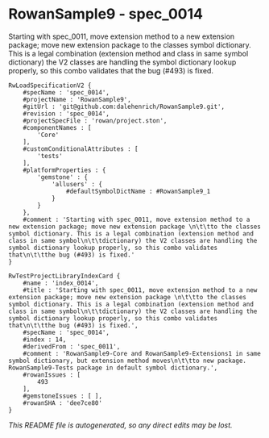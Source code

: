# RowanSample9 - spec_0014
Starting with spec_0011, move extension method to a new extension package; move new extension package 
		to the classes symbol dictionary. This is a legal combination (extension method and class in same symbol
		dictionary) the V2 classes are handling the symbol dictionary lookup properly, so this combo validates that
		the bug (#493) is fixed.
```
RwLoadSpecificationV2 {
	#specName : 'spec_0014',
	#projectName : 'RowanSample9',
	#gitUrl : 'git@github.com:dalehenrich/RowanSample9.git',
	#revision : 'spec_0014',
	#projectSpecFile : 'rowan/project.ston',
	#componentNames : [
		'Core'
	],
	#customConditionalAttributes : [
		'tests'
	],
	#platformProperties : {
		'gemstone' : {
			'allusers' : {
				#defaultSymbolDictName : #RowanSample9_1
			}
		}
	},
	#comment : 'Starting with spec_0011, move extension method to a new extension package; move new extension package \n\t\tto the classes symbol dictionary. This is a legal combination (extension method and class in same symbol\n\t\tdictionary) the V2 classes are handling the symbol dictionary lookup properly, so this combo validates that\n\t\tthe bug (#493) is fixed.'
}

RwTestProjectLibraryIndexCard {
	#name : 'index_0014',
	#title : 'Starting with spec_0011, move extension method to a new extension package; move new extension package \n\t\tto the classes symbol dictionary. This is a legal combination (extension method and class in same symbol\n\t\tdictionary) the V2 classes are handling the symbol dictionary lookup properly, so this combo validates that\n\t\tthe bug (#493) is fixed.',
	#specName : 'spec_0014',
	#index : 14,
	#derivedFrom : 'spec_0011',
	#comment : 'RowanSample9-Core and RowanSample9-Extensions1 in same symbol dictionary, but extension method moves\n\t\tto new package. RowanSample9-Tests package in default symbol dictionary.',
	#rowanIssues : [
		493
	],
	#gemstoneIssues : [ ],
	#rowanSHA : 'dee7ce80'
}
```

*This README file is autogenerated, so any direct edits may be lost.*
